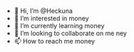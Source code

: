 - 👋 Hi, I’m @Heckuna
- 👀 I’m interested in money
- 🌱 I’m currently learning money
- 💞️ I’m looking to collaborate on me ney
- 📫 How to reach me money

<!---
Heckuna/Heckuna is a ✨ special ✨ repository because its `README.md` (this file) appears on your GitHub profile.
You can click the Preview link to take a look at your changes.
--->
